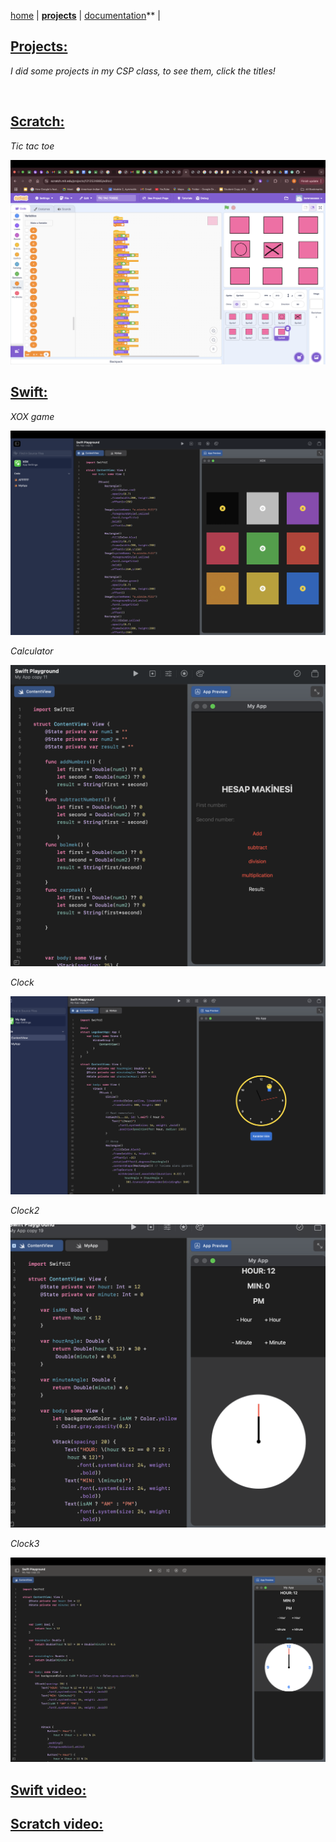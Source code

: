 [home](README.md) | **[projects](projects.md)** | [documentation](documentation.md)** |

## **[Projects:](https://github.com/berenazakliii/berenazakli.github.io2/tree/main/projects)**
*I did some projects in my CSP class, to see them, click the titles!*

<br>

## **[Scratch:](https://github.com/berenazakliii/berenazakli.github.io2/tree/main/projects/blockoding)**
*Tic tac toe*

<img src="Screenshot 2025-09-03 at 11.17.57.png" alt="My Photo">

<br>

## **[Swift:](https://github.com/berenazakliii/berenazakli.github.io2/tree/main/projects/swift)**

*XOX game*

<img src="Screenshot 2025-09-03 at 11.18.16.png" alt="photo">

*Calculator*

<img src="Screenshot 2025-09-04 at 11.19.23.png" alt="photo">

*Clock*

<img src="Screenshot 2025-09-15 at 08.03.29.png" alt="photo">

*Clock2*

<img src="Screenshot 2025-09-15 at 08.06.58.png" alt="photo">

*Clock3*

<img src="Screenshot 2025-09-22 at 22.27.17.png" alt="photo">


<br>

## [Swift video:](https://drive.google.com/file/d/1Sv3gThbgu-gjOIpwiryBfZp0z_RLUF9Y/view?usp=sharing)

## [Scratch video:](https://drive.google.com/file/d/1b4ZqT4OHX7jl7n36edUCt16QE3UP3bev/view?usp=sharing)

